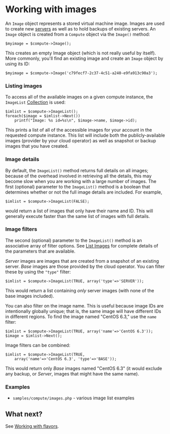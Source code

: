 Working with images
===================

An `Image` object represents a stored virtual machine image. Images are used
to create new [servers](servers.md) as well as to hold backups of
existing servers. An `Image` object is created from a `Compute` object
via the `Image()` method:

    $myimage = $compute->Image();

This creates an empty Image object (which is not really useful by itself). More
commonly, you'll find an existing image and create an `Image` object by
using its ID:

    $myimage = $compute->Image('c79fecf7-2c37-4c51-a240-e9fa913c90a3');

### Listing images

To access all of the available images on a given compute instance, the
`ImageList` [Collection](collections.md) is used:

    $imlist = $compute->ImageList();
    foreach($image = $imlist->Next())
        printf("Image: %s id=%s\n", $image->name, $image->id);

This prints a list of all of the accessible images for your account in the
requested compute instance. This list will include both the publicly-available
images (provider by your cloud operator) as well as snapshot or backup images
that you have created.

### Image details

By default, the `ImageList()` method returns full details on all images;
because of the overhead involved in retrieving all the details, this may
become slow when you are working with a large number of images.
The first (optional) parameter
to the `ImageList()` method is a boolean that determines whether or not
the full image details are included. For example,

    $imlist = $compute->ImageList(FALSE);

would return a list of images that only have their name and ID. This will
generally execute faster than the same list of images with full details.

### Image filters

The second (optional) parameter to the `ImageList()` method is an associative
array of filter options. See
[List Images](http://docs.rackspace.com/servers/api/v2/cs-devguide/content/List_Images-d1e4435.html)
for complete details of the parameters that are available.

*Server* images are images that are created from a snapshot of an existing
server. *Base* images are those provided by the cloud operator. You can
filter these by using the `"type"` filter:

    $imlist = $compute->ImageList(TRUE, array('type'=>'SERVER'));

This would return a list containing *only* server images (with none
of the base images included).

You can also filter on the image name. This is useful because image IDs are
intentionally globally unique; that is, the same image will have different
IDs in different regions. To find the image named "CentOS 6.3," use the
`name` filter:

    $imlist = $compute->ImageList(TRUE, array('name'=>'CentOS 6.3'));
    $image = $imlist->Next();

Image filters can be combined:

    $imlist = $compute->ImageList(TRUE,
        array('name'=>'CentOS 6.3', 'type'=>'BASE'));

This would return only *Base* images named "CentOS 6.3" (it would exclude
any backup, or *Server*, images that might have the same name).

### Examples

* `samples/compute/images.php` - various image list examples

## What next?

See [Working with flavors](flavors.md).

